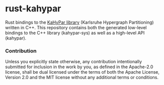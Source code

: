 # rust-kahypar

Rust bindings to the [KaHyPar library](https://github.com/kahypar/kahypar) (Karlsruhe Hypergraph Partitioning) written in C++. This repository contains both the generated low-level bindings to the C++ library (kahypar-sys) as well as a high-level API (kahypar). 

### Contribution

Unless you explicitly state otherwise, any contribution intentionally submitted for inclusion in the work by you, as defined in the Apache-2.0 license, shall be dual licensed under the terms of both the Apache License, Version 2.0 and the MIT license without any additional terms or conditions.